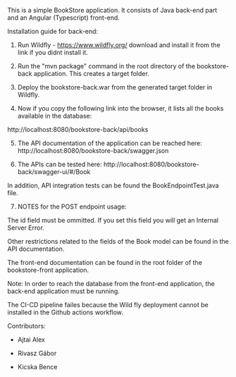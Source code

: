 This is a simple BookStore application. It consists of Java back-end part and an Angular (Typescript) front-end.

Installation guide for back-end:

1. Run Wildfly - https://www.wildfly.org/ download and install it from the link if you didnt install it.

2. Run the "mvn package" command in the root directory of the bookstore-back application. This creates a target folder.

3. Deploy the bookstore-back.war from the generated target folder in Wildfly.

4. Now if you copy the following link into the browser, it lists all the books available in the database:

http://localhost:8080/bookstore-back/api/books

5. The API documentation of the application can be reached here: http://localhost:8080/bookstore-back/swagger.json

6. The APIs can be tested here: http://localhost:8080/bookstore-back/swagger-ui/#/Book

In addition, API integration tests can be found the BookEndpointTest.java file.

7. NOTES for the POST endpoint usage:

The id field must be ommitted. If you set this field you will get an Internal Server Error.

Other restrictions related to the fields of the Book model can be found in the API documentation.


The front-end documentation can be found in the root folder of the bookstore-front application.

Note: In order to reach the database from the front-end application, the back-end application must be running.

The CI-CD pipeline failes because the Wild fly deployment cannot be installed in the Github actions workflow.

Contributors:

- Ajtai Alex

- Rivasz Gábor

- Kicska Bence